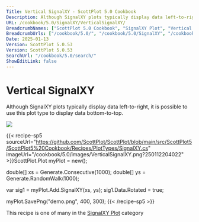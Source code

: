 ```yaml
---
Title: Vertical SignalXY - ScottPlot 5.0 Cookbook
Description: Although SignalXY plots typically display data left-to-right, it is possible to use this plot type to display data bottom-to-top.
URL: /cookbook/5.0/SignalXY/VerticalSignalXY/
BreadcrumbNames: ["ScottPlot 5.0 Cookbook", "SignalXY Plot", "Vertical SignalXY"]
BreadcrumbUrls: ["/cookbook/5.0/", "/cookbook/5.0/SignalXY", "/cookbook/5.0/SignalXY/VerticalSignalXY"]
Date: 2025-01-13
Version: ScottPlot 5.0.53
Version: ScottPlot 5.0.53
SearchUrl: "/cookbook/5.0/search/"
ShowEditLink: false
---
```



<div class='d-flex align-items-center mt-5'>
<h1 class='me-2 text-dark my-0 border-0'>Vertical SignalXY</h1>
</div>

Although SignalXY plots typically display data left-to-right, it is possible to use this plot type to display data bottom-to-top.

[![](/cookbook/5.0/images/VerticalSignalXY.png?250112204022)](/cookbook/5.0/images/VerticalSignalXY.png?250112204022)

{{< recipe-sp5 sourceUrl="https://github.com/ScottPlot/ScottPlot/blob/main/src/ScottPlot5/ScottPlot5%20Cookbook/Recipes/PlotTypes/SignalXY.cs" imageUrl="/cookbook/5.0/images/VerticalSignalXY.png?250112204022" >}}ScottPlot.Plot myPlot = new();

double[] xs = Generate.Consecutive(1000);
double[] ys = Generate.RandomWalk(1000);

var sig1 = myPlot.Add.SignalXY(xs, ys);
sig1.Data.Rotated = true;

myPlot.SavePng("demo.png", 400, 300);
{{< /recipe-sp5 >}}

<div class='my-5 text-center'>This recipe is one of many in the <a href='/cookbook/5.0/SignalXY'>SignalXY Plot</a> category</div>


